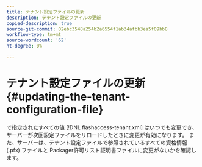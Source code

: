```yaml
---
title: テナント設定ファイルの更新
description: テナント設定ファイルの更新
copied-description: true
source-git-commit: 02ebc3548a254b2a6554f1ab34afbb3ea5f09bb8
workflow-type: tm+mt
source-wordcount: '62'
ht-degree: 0%

---
```


# テナント設定ファイルの更新{#updating-the-tenant-configuration-file}

で指定されたすべての値 [!DNL flashaccess-tenant.xml] はいつでも変更でき、サーバーが次回設定ファイルをリロードしたときに変更が有効になります。 また、サーバーは、テナント設定ファイルで参照されているすべての資格情報 (.pfx) ファイルと Packager許可リスト証明書ファイルに変更がないかを確認します。
